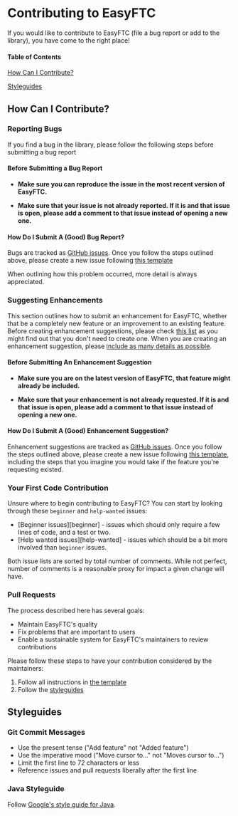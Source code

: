 # Contributing to EasyFTC

If you would like to contribute to EasyFTC (file a bug report or add to the library), you have come to the right place!

#### Table of Contents

[How Can I Contribute?](#how-can-i-contribute)

[Styleguides](#styleguides)


## How Can I Contribute?

### Reporting Bugs

If you find a bug in the library, please follow the following steps before submitting a bug report

#### Before Submitting a Bug Report

* **Make sure you can reproduce the issue in the most recent version of EasyFTC.**

* **Make sure that your issue is not already reported. If it is and that issue is open, please add a comment to that issue instead of opening a new one.**

#### How Do I Submit A (Good) Bug Report?

Bugs are tracked as [GitHub issues](https://guides.github.com/features/issues/). Once you follow the steps outlined above, please create a new issue following 
[this template](https://github.com/ashermkn1/EasyFTC/.github/templates/bug_report.md)

When outlining how this problem occurred, more detail is always appreciated.

### Suggesting Enhancements

This section outlines how to submit an enhancement for EasyFTC, whether that be a completely new feature or an improvement to an existing feature. 
Before creating enhancement suggestions, please check [this list](#before-submitting-an-enhancement-suggestion) as you might find out that you don't need to create one. When you are creating an enhancement suggestion, please [include as many details as possible](#how-do-i-submit-a-good-enhancement-suggestion). 

#### Before Submitting An Enhancement Suggestion

* **Make sure you are on the latest version of EasyFTC, that feature might already be included.**

* **Make sure that your enhancement is not already requested. If it is and that issue is open, please add a comment to that issue instead of opening a new one.**

#### How Do I Submit A (Good) Enhancement Suggestion?

Enhancement suggestions are tracked as [GitHub issues](https://guides.github.com/features/issues/). Once you follow the steps outlined above, please create a new issue following [this template](https://github.com/ashermkn1/EasyFTC/.github/templates/enhancement.md), including the steps that you imagine you would take if the feature you're requesting existed.

### Your First Code Contribution

Unsure where to begin contributing to EasyFTC? You can start by looking through these `beginner` and `help-wanted` issues:

* [Beginner issues][beginner] - issues which should only require a few lines of code, and a test or two.
* [Help wanted issues][help-wanted] - issues which should be a bit more involved than `beginner` issues.

Both issue lists are sorted by total number of comments. While not perfect, number of comments is a reasonable proxy for impact a given change will have.

### Pull Requests

The process described here has several goals:

- Maintain EasyFTC's quality
- Fix problems that are important to users
- Enable a sustainable system for EasyFTC's maintainers to review contributions

Please follow these steps to have your contribution considered by the maintainers:

1. Follow all instructions in [the template](PULL_REQUEST_TEMPLATE.md)
2. Follow the [styleguides](#styleguides)

## Styleguides

### Git Commit Messages

* Use the present tense ("Add feature" not "Added feature")
* Use the imperative mood ("Move cursor to..." not "Moves cursor to...")
* Limit the first line to 72 characters or less
* Reference issues and pull requests liberally after the first line

### Java Styleguide

Follow [Google's style guide for Java](https://google.github.io/styleguide/javaguide.html).
